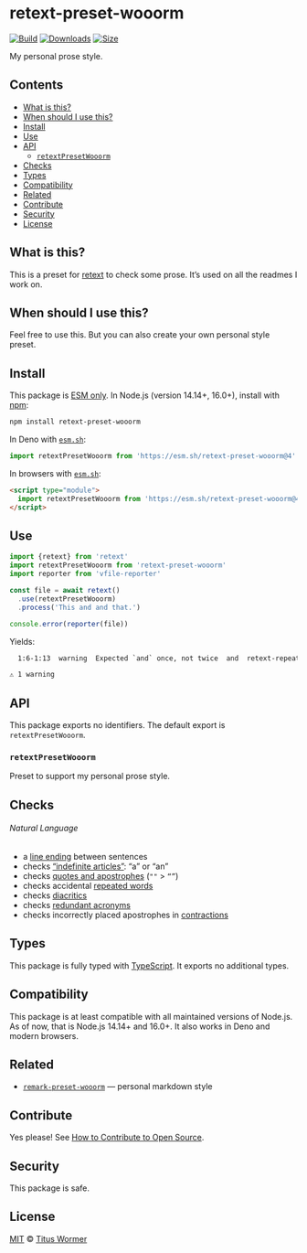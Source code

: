 # retext-preset-wooorm

[![Build][build-badge]][build]
[![Downloads][downloads-badge]][downloads]
[![Size][size-badge]][size]

My personal prose style.

## Contents

*   [What is this?](#what-is-this)
*   [When should I use this?](#when-should-i-use-this)
*   [Install](#install)
*   [Use](#use)
*   [API](#api)
    *   [`retextPresetWooorm`](#retextpresetwooorm)
*   [Checks](#checks)
*   [Types](#types)
*   [Compatibility](#compatibility)
*   [Related](#related)
*   [Contribute](#contribute)
*   [Security](#security)
*   [License](#license)

## What is this?

This is a preset for [retext][] to check some prose.
It’s used on all the readmes I work on.

## When should I use this?

Feel free to use this.
But you can also create your own personal style preset.

## Install

This package is [ESM only][esm].
In Node.js (version 14.14+, 16.0+), install with [npm][]:

```sh
npm install retext-preset-wooorm
```

In Deno with [`esm.sh`][esmsh]:

```js
import retextPresetWooorm from 'https://esm.sh/retext-preset-wooorm@4'
```

In browsers with [`esm.sh`][esmsh]:

```html
<script type="module">
  import retextPresetWooorm from 'https://esm.sh/retext-preset-wooorm@4?bundle'
</script>
```

## Use

```js
import {retext} from 'retext'
import retextPresetWooorm from 'retext-preset-wooorm'
import reporter from 'vfile-reporter'

const file = await retext()
  .use(retextPresetWooorm)
  .process('This and and that.')

console.error(reporter(file))
```

Yields:

```txt
  1:6-1:13  warning  Expected `and` once, not twice  and  retext-repeated-words

⚠ 1 warning
```

## API

This package exports no identifiers.
The default export is `retextPresetWooorm`.

### `retextPresetWooorm`

Preset to support my personal prose style.

## Checks

###### Natural Language

*   a [line ending][sentence] between sentences
*   checks [“indefinite articles”][articles]: “a” or “an”
*   checks [quotes and apostrophes][quotes] (`""` > `“”`)
*   checks accidental [repeated words][repeated]
*   checks [diacritics][]
*   checks [redundant acronyms][ras]
*   checks incorrectly placed apostrophes in [contractions][]

## Types

This package is fully typed with [TypeScript][].
It exports no additional types.

## Compatibility

This package is at least compatible with all maintained versions of Node.js.
As of now, that is Node.js 14.14+ and 16.0+.
It also works in Deno and modern browsers.

## Related

*   [`remark-preset-wooorm`](https://github.com/wooorm/remark-preset-wooorm)
    — personal markdown style

## Contribute

Yes please!
See [How to Contribute to Open Source][contribute].

## Security

This package is safe.

## License

[MIT][license] © [Titus Wormer][author]

<!-- Definitions -->

[build-badge]: https://github.com/wooorm/retext-preset-wooorm/workflows/main/badge.svg

[build]: https://github.com/wooorm/retext-preset-wooorm/actions

[downloads-badge]: https://img.shields.io/npm/dm/retext-preset-wooorm.svg

[downloads]: https://www.npmjs.com/package/retext-preset-wooorm

[size-badge]: https://img.shields.io/bundlephobia/minzip/retext-preset-wooorm.svg

[size]: https://bundlephobia.com/result?p=retext-preset-wooorm

[npm]: https://docs.npmjs.com/cli/install

[esm]: https://gist.github.com/sindresorhus/a39789f98801d908bbc7ff3ecc99d99c

[esmsh]: https://esm.sh

[typescript]: https://www.typescriptlang.org

[contribute]: https://opensource.guide/how-to-contribute/

[license]: license

[author]: https://wooorm.com

[retext]: https://github.com/retextjs/retext

[sentence]: https://github.com/retextjs/retext-sentence-spacing

[articles]: https://github.com/retextjs/retext-indefinite-article

[quotes]: https://github.com/retextjs/retext-quotes

[repeated]: https://github.com/retextjs/retext-repeated-words

[contractions]: https://github.com/retextjs/retext-contractions

[diacritics]: https://github.com/retextjs/retext-diacritics

[ras]: https://github.com/retextjs/retext-redundant-acronyms
